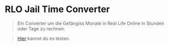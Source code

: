 # RLO Jail Time Converter

> Ein Converter um die Gefängiss Monate in Real Life Online in Stunden oder Tage zu rechnen.

> [Hier](https://mopsfl.github.io/projects/i/rlo-time-convert) kannst du es testen.
